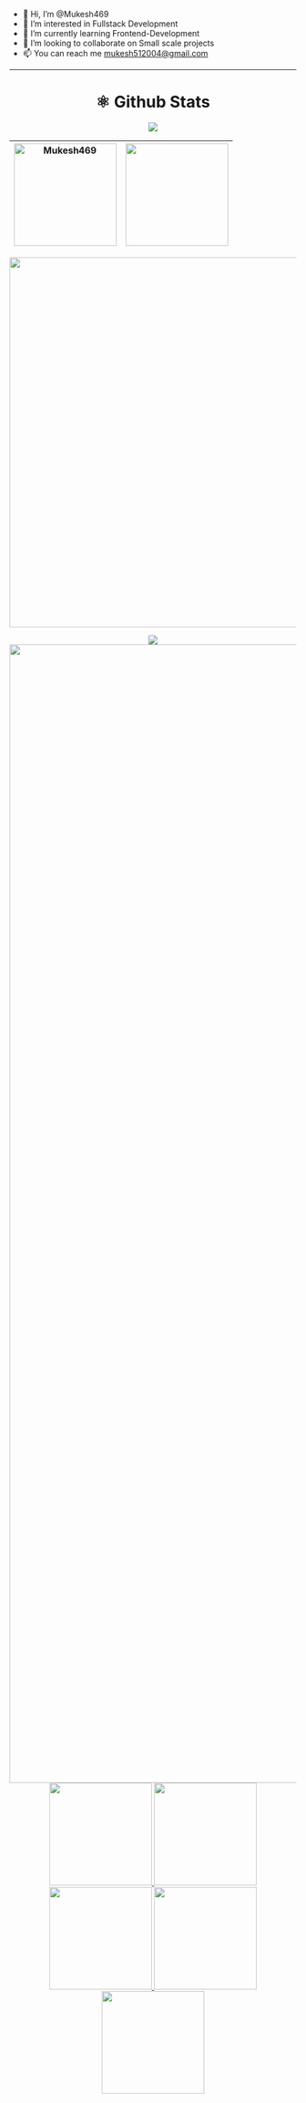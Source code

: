- 👋 Hi, I’m @Mukesh469
- 👀 I’m interested in Fullstack Development
- 🌱 I’m currently learning Frontend-Development 
- 💞️ I’m looking to collaborate on Small scale projects
- 📫 You can reach me [mukesh512004@gmail.com](mailto:mukesh512004@gmail.com)

---

<div align="center">
    <h1 align="center"> ⚛️ Github Stats</h1>

<img src="https://github-profile-trophy.vercel.app/?username=Mukesh469&theme=radical&no-frame=false&no-bg=false&margin-w=4">

  |<img align="center" height="180em" src="https://github-readme-stats.vercel.app/api?username=Mukesh469&theme=dark&show_icons=true&count_private=true" alt=Mukesh469>|<img align="center" height="180em" src="https://github-readme-stats.vercel.app/api/top-langs/?username=Mukesh469&theme=dark&show_icons=true&layout=compact">|
  |---|---|

<img src="https://github-readme-streak-stats.herokuapp.com?user=Mukesh469&theme=tokyonight" width="650px"><br>

<img align="center" src="https://github-readme-activity-graph.vercel.app/graph?username=Mukesh469&theme=github-compact">

</div> 

<img width="2000rem" src="https://raw.githubusercontent.com/SamirPaulb/SamirPaulb/main/assets/rainbow-superthin.webp">

<br>

<div align="center">
  <a href="https://github.com/Mukesh469">
  <img height="180em" src="http://github-profile-summary-cards.vercel.app/api/cards/stats?username=Mukesh469&theme=dark">
  <img height="180em" src="http://github-profile-summary-cards.vercel.app/api/cards/most-commit-language?username=Mukesh469&theme=dark">
  <img height="180em" src="http://github-profile-summary-cards.vercel.app/api/cards/repos-per-language?username=Mukesh469&theme=dark">
  <img height="180em" src="http://github-profile-summary-cards.vercel.app/api/cards/productive-time?username=Mukesh469&theme=dark&utcOffset=8">
  <img height="180em" src="http://github-profile-summary-cards.vercel.app/api/cards/profile-details?username=Mukesh469&theme=dark">
</div>

